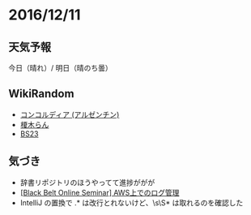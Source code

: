 # 2016/12/11

## 天気予報

今日（晴れ）/ 明日（晴のち曇）

## WikiRandom

* [コンコルディア (アルゼンチン)](https://ja.wikipedia.org/wiki/%E3%82%B3%E3%83%B3%E3%82%B3%E3%83%AB%E3%83%87%E3%82%A3%E3%82%A2_%28%E3%82%A2%E3%83%AB%E3%82%BC%E3%83%B3%E3%83%81%E3%83%B3%29)
* [榎木らん](https://ja.wikipedia.org/wiki/%E6%A6%8E%E6%9C%A8%E3%82%89%E3%82%93)
* [BS23](https://ja.wikipedia.org/wiki/BS23)

## 気づき

* 辞書リポジトリのほうやってて進捗ががが
* [[Black Belt Online Seminar] AWS上でのログ管理](http://www.slideshare.net/AmazonWebServicesJapan/black-belt-online-seminar-aws-69708255)
* IntelliJ の置換で .\* は改行とれないけど、\s\S\* は取れるのを確認した
